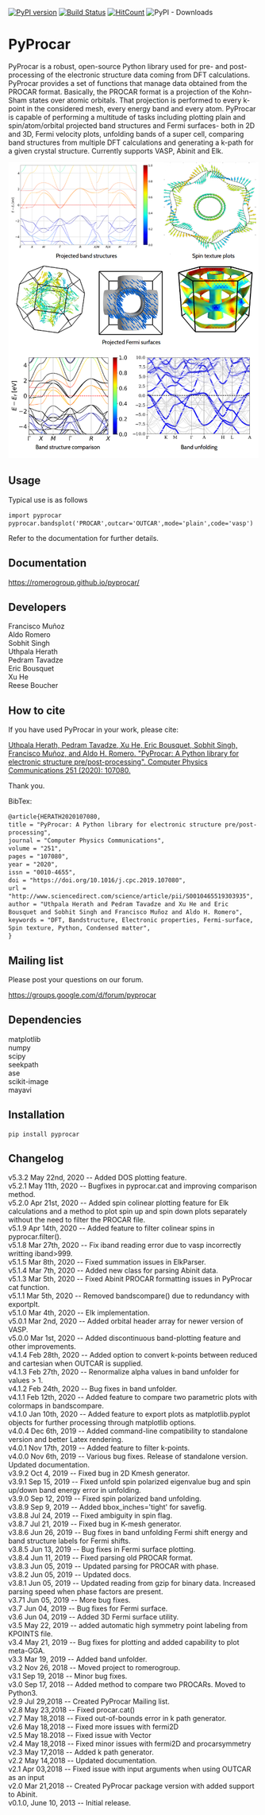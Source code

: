 [![PyPI version](https://badge.fury.io/py/pyprocar.svg)](https://badge.fury.io/py/pyprocar)
[![Build Status](https://travis-ci.org/romerogroup/pyprocar.svg?branch=master)](https://travis-ci.org/romerogroup/pyprocar)
[![HitCount](http://hits.dwyl.com/uthpalaherath/romerogroup/pyprocar.svg)](http://hits.dwyl.com/uthpalaherath/romerogroup/pyprocar)
![PyPI - Downloads](https://img.shields.io/pypi/dm/pyprocar)

PyProcar
===========

PyProcar is a robust, open-source Python library used for pre- and post-processing of the electronic structure data coming from DFT calculations. PyProcar provides a set of functions that manage data obtained from the PROCAR format. Basically, the PROCAR format is a projection of the Kohn-Sham states over atomic orbitals. That projection is performed to every k-point in the considered mesh, every energy band and every atom. PyProcar is capable of performing a multitude of tasks including plotting plain and spin/atom/orbital projected band structures and Fermi surfaces- both in 2D and 3D, Fermi velocity plots, unfolding bands of a super  cell, comparing band structures from multiple DFT calculations and generating a k-path for a given crystal structure. Currently supports VASP, Abinit and Elk. 

![](welcome.png)


Usage
-----
Typical use is as follows

    import pyprocar 
    pyprocar.bandsplot('PROCAR',outcar='OUTCAR',mode='plain',code='vasp')

Refer to the documentation for further details. 

Documentation
-------------

https://romerogroup.github.io/pyprocar/

Developers
------------
Francisco Muñoz <br />
Aldo Romero <br />
Sobhit Singh <br />
Uthpala Herath <br />
Pedram Tavadze <br />
Eric Bousquet <br />
Xu He <br />
Reese Boucher <br />


How to cite
-----------
If you have used PyProcar in your work, please cite: 

[Uthpala Herath, Pedram Tavadze, Xu He, Eric Bousquet, Sobhit Singh, Francisco Muñoz, and Aldo H. Romero. "PyProcar: A Python library for electronic structure pre/post-processing". Computer Physics Communications 251 (2020): 107080.](https://www.sciencedirect.com/science/article/pii/S0010465519303935)

Thank you.

BibTex:

    @article{HERATH2020107080,
    title = "PyProcar: A Python library for electronic structure pre/post-processing",
    journal = "Computer Physics Communications",
    volume = "251",
    pages = "107080",
    year = "2020",
    issn = "0010-4655",
    doi = "https://doi.org/10.1016/j.cpc.2019.107080",
    url = "http://www.sciencedirect.com/science/article/pii/S0010465519303935",
    author = "Uthpala Herath and Pedram Tavadze and Xu He and Eric Bousquet and Sobhit Singh and Francisco Muñoz and Aldo H. Romero",
    keywords = "DFT, Bandstructure, Electronic properties, Fermi-surface, Spin texture, Python, Condensed matter",
    }

Mailing list
-------------
Please post your questions on our forum.

https://groups.google.com/d/forum/pyprocar

Dependencies
------------
matplotlib <br />
numpy <br />
scipy <br />
seekpath <br />
ase <br />
scikit-image <br />
mayavi <br />

Installation
------------

	pip install pyprocar	

Changelog
--------------

v5.3.2 May 22nd, 2020 -- Added DOS plotting feature. <br />
v5.2.1 May 11th, 2020 -- Bugfixes in pyprocar.cat and improving comparison method. <br />
v5.2.0 Apr 21st, 2020 -- Added spin colinear plotting feature for Elk calculations and a method to plot spin up and spin down plots separately without the need to filter the PROCAR file. <br />
v5.1.9 Apr 14th, 2020 -- Added feature to filter colinear spins in pyprocar.filter(). <br />
v5.1.8 Mar 27th, 2020 -- Fix iband reading error due to vasp incorrectly writting iband>999. <br />
v5.1.5 Mar 8th, 2020 -- Fixed summation issues in ElkParser. <br />
v5.1.4 Mar 7th, 2020 -- Added new class for parsing Abinit data.<br />
v5.1.3 Mar 5th, 2020 -- Fixed Abinit PROCAR formatting issues in PyProcar cat function.<br />
v5.1.1 Mar 5th, 2020 -- Removed bandscompare() due to redundancy with exportplt.<br />
v5.1.0 Mar 4th, 2020 -- Elk implementation.<br />
v5.0.1 Mar 2nd, 2020 -- Added orbital header array for newer version of VASP.<br />
v5.0.0 Mar 1st, 2020 -- Added discontinuous band-plotting feature and other improvements. <br />
v4.1.4 Feb 28th, 2020 -- Added option to convert k-points between reduced and cartesian when OUTCAR is supplied. <br />
v4.1.3 Feb 27th, 2020 -- Renormalize alpha values in band unfolder for values > 1. <br />
v4.1.2 Feb 24th, 2020 -- Bug fixes in band unfolder. <br />
v4.1.1 Feb 12th, 2020 -- Added feature to compare two parametric plots with colormaps in bandscompare.<br />
v4.1.0 Jan 10th, 2020 -- Added feature to export plots as matplotlib.pyplot objects for further processing through matplotlib options. <br />
v4.0.4 Dec 6th, 2019 -- Added command-line compatibility to standalone version and better Latex rendering.<br />
v4.0.1 Nov 17th, 2019 -- Added feature to filter k-points. <br />
v4.0.0 Nov 6th, 2019 -- Various bug fixes. Release of standalone version. Updated documentation.<br />
v3.9.2 Oct 4, 2019 -- Fixed bug in 2D Kmesh generator. <br />
v3.9.1 Sep 15, 2019 -- Fixed unfold spin polarized eigenvalue bug and spin up/down band energy error in unfolding.<br />
v3.9.0 Sep 12, 2019 -- Fixed spin polarized band unfolding.  <br />
v3.8.9 Sep 9, 2019 -- Added bbox_inches='tight' for savefig.<br />
v3.8.8 Jul 24, 2019 -- Fixed ambiguity in spin flag. <br />
v3.8.7 Jul 21, 2019 -- Fixed bug in K-mesh generator. <br />
v3.8.6 Jun 26, 2019 -- Bug fixes in band unfolding Fermi shift energy and band structure labels for Fermi shifts. <br />
v3.8.5 Jun 13, 2019 -- Bug fixes in Fermi surface plotting. <br />
v3.8.4 Jun 11, 2019 -- Fixed parsing old PROCAR format. <br />
v3.8.3 Jun 05, 2019 -- Updated parsing for PROCAR with phase. <br />
v3.8.2 Jun 05, 2019 -- Updated docs. <br />
v3.8.1 Jun 05, 2019 -- Updated reading from gzip for binary data. Increased parsing speed when phase factors are present. <br />
v3.71 Jun 05, 2019 -- More bug fixes. <br />
v3.7 Jun 04, 2019 -- Bug fixes for Fermi surface.<br />
v3.6 Jun 04, 2019 -- Added 3D Fermi surface utility.<br />
v3.5 May 22, 2019 -- added automatic high symmetry point labeling from KPOINTS file.<br />
v3.4 May 21, 2019 -- Bug fixes for plotting and added capability to plot meta-GGA. <br />
v3.3 Mar 19, 2019 -- Added band unfolder. <br />
v3.2 Nov 26, 2018 -- Moved project to romerogroup.<br />
v3.1 Sep 19, 2018 -- Minor bug fixes. <br />
v3.0 Sep 17, 2018 -- Added method to compare two PROCARs. Moved to Python3. <br />
v2.9 Jul 29,2018 -- Created PyProcar Mailing list.<br />
v2.8 May 23,2018 -- Fixed procar.cat()<br />
v2.7 May 18,2018 -- Fixed out-of-bounds error in k path generator.<br />
v2.6 May 18,2018 -- Fixed more issues with fermi2D<br />
v2.5 May 18.2018 -- Fixed issue with Vector<br />
v2.4 May 18,2018 -- Fixed minor issues with fermi2D and procarsymmetry<br />
v2.3 May 17,2018 -- Added k path generator.<br />
v2.2 May 14,2018 -- Updated documentation.<br />
v2.1 Apr 03,2018 -- Fixed issue with input arguments when using OUTCAR as an input <br />
v2.0 Mar 21,2018 -- Created PyProcar package version with added support to Abinit. <br />
v0.1.0, June 10, 2013 -- Initial release.<br />
